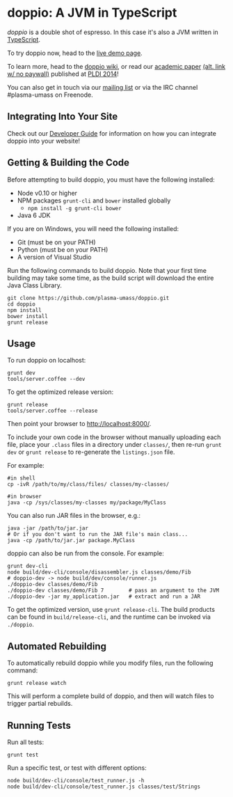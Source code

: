 doppio: A JVM in TypeScript
=================================

_doppio_ is a double shot of espresso.
In this case it's also a JVM written in [TypeScript](http://www.typescriptlang.org/).

To try doppio now, head to the [live demo page](http://plasma-umass.github.io/doppio-demo/).

To learn more, head to the [doppio wiki](https://github.com/plasma-umass/doppio/wiki), or read our [academic paper](http://dl.acm.org/citation.cfm?id=2594293) [(alt. link w/ no paywall)](https://plasma-umass.github.io/doppio-demo/paper.pdf) published at [PLDI 2014](http://conferences.inf.ed.ac.uk/pldi2014/)!

You can also get in touch via our [mailing list][mail] or via the IRC channel
\#plasma-umass on Freenode.

[mail]: https://groups.google.com/forum/?fromgroups#!forum/plasma-umass-gsoc

Integrating Into Your Site
--------------------------

Check out our [Developer Guide](https://github.com/plasma-umass/doppio/wiki/Doppio-Developer-Guide) for information on how you can integrate doppio into your website!

Getting & Building the Code
---------------------------

Before attempting to build doppio, you must have the following installed:
* Node v0.10 or higher
* NPM packages `grunt-cli` and `bower` installed globally
  * `npm install -g grunt-cli bower`
* Java 6 JDK

If you are on Windows, you will need the following installed:
* Git (must be on your PATH)
* Python (must be on your PATH)
* A version of Visual Studio

Run the following commands to build doppio. Note that your first time building may take some time, as the build script will download the entire Java Class Library.

    git clone https://github.com/plasma-umass/doppio.git
    cd doppio
    npm install
    bower install
    grunt release

Usage
-----

To run doppio on localhost:

    grunt dev
    tools/server.coffee --dev

To get the optimized release version:

    grunt release
    tools/server.coffee --release

Then point your browser to [http://localhost:8000/](http://localhost:8000/).

To include your own code in the browser without manually uploading each file,
place your `.class` files in a directory under `classes/`,
then re-run `grunt dev` or `grunt release` to re-generate
the `listings.json` file.

For example:

    #in shell
    cp -ivR /path/to/my/class/files/ classes/my-classes/

    #in browser
    java -cp /sys/classes/my-classes my/package/MyClass

You can also run JAR files in the browser, e.g.:

    java -jar /path/to/jar.jar
    # Or if you don't want to run the JAR file's main class...
    java -cp /path/to/jar.jar package.MyClass

doppio can also be run from the console. For example:

    grunt dev-cli
    node build/dev-cli/console/disassembler.js classes/demo/Fib
    # doppio-dev -> node build/dev/console/runner.js
    ./doppio-dev classes/demo/Fib
    ./doppio-dev classes/demo/Fib 7        # pass an argument to the JVM
    ./doppio-dev -jar my_application.jar   # extract and run a JAR

To get the optimized version, use `grunt release-cli`. The build products can be
found in `build/release-cli`, and the runtime can be invoked via `./doppio`.

Automated Rebuilding
--------------------

To automatically rebuild doppio while you modify files, run the following command:

    grunt release watch

This will perform a complete build of doppio, and then will watch files to trigger partial rebuilds.

Running Tests
-------------

Run all tests:

    grunt test

Run a specific test, or test with different options:

    node build/dev-cli/console/test_runner.js -h
    node build/dev-cli/console/test_runner.js classes/test/Strings

